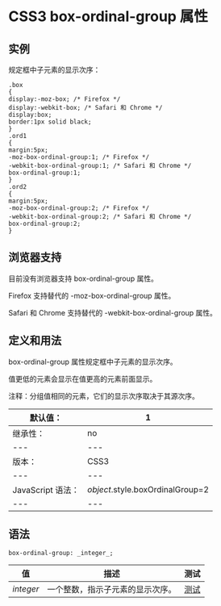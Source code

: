 # CSS3 box-ordinal-group 属性



## 实例

规定框中子元素的显示次序：

```
.box
{
display:-moz-box; /* Firefox */
display:-webkit-box; /* Safari 和 Chrome */
display:box;
border:1px solid black;
}
.ord1
{
margin:5px;
-moz-box-ordinal-group:1; /* Firefox */
-webkit-box-ordinal-group:1; /* Safari 和 Chrome */
box-ordinal-group:1;
}
.ord2
{
margin:5px;
-moz-box-ordinal-group:2; /* Firefox */
-webkit-box-ordinal-group:2; /* Safari 和 Chrome */
box-ordinal-group:2;
}

```

## 浏览器支持

目前没有浏览器支持 box-ordinal-group 属性。

Firefox 支持替代的 -moz-box-ordinal-group 属性。

Safari 和 Chrome 支持替代的 -webkit-box-ordinal-group 属性。

## 定义和用法

box-ordinal-group 属性规定框中子元素的显示次序。

值更低的元素会显示在值更高的元素前面显示。

注释：分组值相同的元素，它们的显示次序取决于其源次序。

| 默认值： | 1 |
| --- | --- |
| 继承性： | no |
| --- | --- |
| 版本： | CSS3 |
| --- | --- |
| JavaScript 语法： | _object_.style.boxOrdinalGroup=2 |
| --- | --- |

## 语法

```
box-ordinal-group: _integer_;
```

| 值 | 描述 | 测试 |
| --- | --- | --- |
| _integer_ | 一个整数，指示子元素的显示次序。 | [测试](/tiy/c.asp?f=css_box-ordinal-group) |



